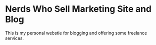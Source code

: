 # Nerds Who Sell Marketing Site and Blog

This is my personal webstie for blogging and offering some freelance services.
